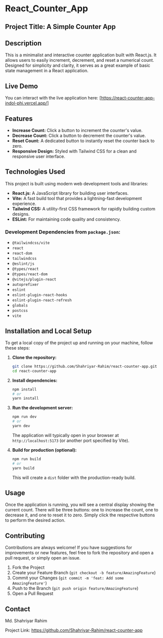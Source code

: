 # React_Counter_App

## Project Title: A Simple Counter App

## Description

This is a minimalist and interactive counter application built with React.js. It allows users to easily increment, decrement, and reset a numerical count. Designed for simplicity and clarity, it serves as a great example of basic state management in a React application.

## Live Demo

You can interact with the live application here: [https://react-counter-app-indol-phi.vercel.app/]

## Features

* **Increase Count:** Click a button to increment the counter's value.
* **Decrease Count:** Click a button to decrement the counter's value.
* **Reset Count:** A dedicated button to instantly reset the counter back to zero.
* **Responsive Design:** Styled with Tailwind CSS for a clean and responsive user interface.

## Technologies Used

This project is built using modern web development tools and libraries:

* **React.js:** A JavaScript library for building user interfaces.
* **Vite:** A fast build tool that provides a lightning-fast development experience.
* **Tailwind CSS:** A utility-first CSS framework for rapidly building custom designs.
* **ESLint:** For maintaining code quality and consistency.

### Development Dependencies from `package.json`:

* `@tailwindcss/vite`
* `react`
* `react-dom`
* `tailwindcss`
* `@eslint/js`
* `@types/react`
* `@types/react-dom`
* `@vitejs/plugin-react`
* `autoprefixer`
* `eslint`
* `eslint-plugin-react-hooks`
* `eslint-plugin-react-refresh`
* `globals`
* `postcss`
* `vite`

## Installation and Local Setup

To get a local copy of the project up and running on your machine, follow these steps:

1.  **Clone the repository:**
    ```bash
    git clone https://github.com/Shahriyar-Rahim/react-counter-app.git
    cd react-counter-app
    ```
2.  **Install dependencies:**
    ```bash
    npm install
    # or
    yarn install
    ```
3.  **Run the development server:**
    ```bash
    npm run dev
    # or
    yarn dev
    ```
    The application will typically open in your browser at `http://localhost:5173` (or another port specified by Vite).

4.  **Build for production (optional):**
    ```bash
    npm run build
    # or
    yarn build
    ```
    This will create a `dist` folder with the production-ready build.

## Usage

Once the application is running, you will see a central display showing the current count. There will be three buttons: one to increase the count, one to decrease it, and one to reset it to zero. Simply click the respective buttons to perform the desired action.

## Contributing

Contributions are always welcome! If you have suggestions for improvements or new features, feel free to fork the repository and open a pull request, or simply open an issue.

1.  Fork the Project
2.  Create your Feature Branch (`git checkout -b feature/AmazingFeature`)
3.  Commit your Changes (`git commit -m 'feat: Add some AmazingFeature'`)
4.  Push to the Branch (`git push origin feature/AmazingFeature`)
5.  Open a Pull Request

## Contact

Md. Shahriyar Rahim

Project Link: https://github.com/Shahriyar-Rahim/react-counter-app
````